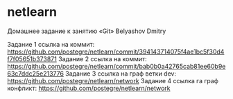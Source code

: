# netlearn
Домашнее задание к занятию «Git»
Belyashov Dmitry

Задание 1 ссылка на коммит: https://github.com/postegre/netlearn/commit/394143714075f4ae1bc5f30d4f7f05651b373871
Задание 2 ссылка на коммит: https://github.com/postegre/netlearn/commit/bab0b0a42765cab81ee60b9e63c7ddc25e213776
Задание 3 ссылка на граф ветки dev: https://github.com/postegre/netlearn/network 
Задание 4 ссылка га граф конфликт: https://github.com/postegre/netlearn/network

